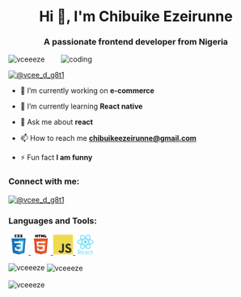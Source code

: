 <h1 align="center">Hi 👋, I'm Chibuike Ezeirunne</h1>
<h3 align="center">A passionate frontend developer from Nigeria</h3>
<img align="right" alt="coding" width="400" src="https://steamuserimages-a.akamaihd.net/ugc/1631947648964785474/81CBA15178466DD47195A239232202E78987B714/?imw=637&imh=358&ima=fit&impolicy=Letterbox&imcolor=%23000000&letterbox=true">

<p align="left"> <img src="https://komarev.com/ghpvc/?username=vceeeze&label=Profile%20views&color=0e75b6&style=flat" alt="vceeeze" /> </p>

<p align="left"> <a href="https://twitter.com/@vcee_d_g8t1" target="blank"><img src="https://img.shields.io/twitter/follow/@vcee_d_g8t1?logo=twitter&style=for-the-badge" alt="@vcee_d_g8t1" /></a> </p>

- 🔭 I’m currently working on **e-commerce**

- 🌱 I’m currently learning **React native**

- 💬 Ask me about **react**

- 📫 How to reach me **chibuikeezeirunne@gmail.com**

- ⚡ Fun fact **I am funny**

<h3 align="left">Connect with me:</h3>
<p align="left">
<a href="https://twitter.com/@vcee_d_g8t1" target="blank"><img align="center" src="https://raw.githubusercontent.com/rahuldkjain/github-profile-readme-generator/master/src/images/icons/Social/twitter.svg" alt="@vcee_d_g8t1" height="30" width="40" /></a>
</p>

<h3 align="left">Languages and Tools:</h3>
<p align="left"> <a href="https://www.w3schools.com/css/" target="_blank" rel="noreferrer"> <img src="https://raw.githubusercontent.com/devicons/devicon/master/icons/css3/css3-original-wordmark.svg" alt="css3" width="40" height="40"/> </a> <a href="https://www.w3.org/html/" target="_blank" rel="noreferrer"> <img src="https://raw.githubusercontent.com/devicons/devicon/master/icons/html5/html5-original-wordmark.svg" alt="html5" width="40" height="40"/> </a> <a href="https://developer.mozilla.org/en-US/docs/Web/JavaScript" target="_blank" rel="noreferrer"> <img src="https://raw.githubusercontent.com/devicons/devicon/master/icons/javascript/javascript-original.svg" alt="javascript" width="40" height="40"/> </a> <a href="https://reactjs.org/" target="_blank" rel="noreferrer"> <img src="https://raw.githubusercontent.com/devicons/devicon/master/icons/react/react-original-wordmark.svg" alt="react" width="40" height="40"/> </a> </p>

<p><img align="left" src="https://github-readme-stats.vercel.app/api/top-langs?username=vceeeze&show_icons=true&locale=en&layout=compact" alt="vceeeze" /></p>

<p>&nbsp;<img align="center" src="https://github-readme-stats.vercel.app/api?username=vceeeze&show_icons=true&locale=en" alt="vceeeze" /></p>

<p><img align="center" src="https://github-readme-streak-stats.herokuapp.com/?user=vceeeze&" alt="vceeeze" /></p>

